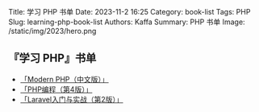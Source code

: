 Title: 学习 PHP 书单
Date: 2023-11-2 16:25
Category: book-list
Tags: PHP
Slug: learning-php-book-list
Authors: Kaffa
Summary: PHP 书单
Image: /static/img/2023/hero.png

## 『学习 PHP』书单

* [「Modern PHP（中文版）」](https://book.douban.com/subject/26635862/)
* [「PHP编程（第4版）」](https://book.douban.com/subject/35369108/)
* [「Laravel入门与实战（第2版）」](https://book.douban.com/subject/35590910/)
